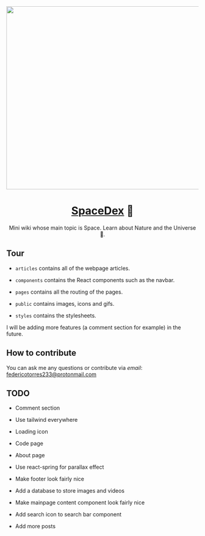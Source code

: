 <div align="center">

<img src="https://user-images.githubusercontent.com/80338247/164950886-3f81ccfe-b7a4-44f1-b138-a83868493cc0.gif" width="3840" height="480">

# [SpaceDex](https://spacedex.vercel.app/) :rocket:

Mini wiki whose main topic is Space. Learn about Nature and the Universe 🌌.

</div>

## Tour

- `articles` contains all of the webpage articles.

- `components` contains the React components such as the navbar.

- `pages` contains all the routing of the pages.

- `public` contains images, icons and gifs.

- `styles` contains the stylesheets.

I will be adding more features (a comment section for example) in the future.

## How to contribute

You can ask me any questions or contribute via _email_: federicotorres233@protonmail.com

## TODO

- Comment section

- Use tailwind everywhere

- Loading icon

- Code page

- About page

- Use react-spring for parallax effect

- Make footer look fairly nice

- Add a database to store images and videos

- Make mainpage content component look fairly nice

- Add search icon to search bar component

- Add more posts
